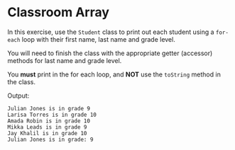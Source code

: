 # Classroom Array
In this exercise, use the `Student` class to print out each student using a `for-each` loop with their first name, last name and grade level.

You will need to finish the class with the appropriate getter (accessor) methods for last name and grade level.

You **must** print in the for each loop, and **NOT** use the `toString` method in the class.

Output:
```
Julian Jones is in grade 9
Larisa Torres is in grade 10
Amada Robin is in grade 10
Mikka Leads is in grade 9
Jay Khalil is in grade 10
Julian Jones is in grade: 9
```